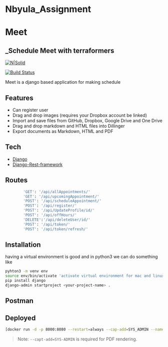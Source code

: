 # Nbyula_Assignment
# Meet
## _Schedule Meet with terraformers

[![N|Solid](https://cldup.com/dTxpPi9lDf.thumb.png)](https://nodesource.com/products/nsolid)

[![Build Status](https://travis-ci.org/joemccann/dillinger.svg?branch=master)](https://travis-ci.org/joemccann/dillinger)

Meet is a django based application for making schedule


## Features
- Can register user
- Drag and drop images (requires your Dropbox account be linked)
- Import and save files from GitHub, Dropbox, Google Drive and One Drive
- Drag and drop markdown and HTML files into Dillinger
- Export documents as Markdown, HTML and PDF


## Tech
- [Django](https://www.djangoproject.com)
- [Django-Rest-framework](https://www.django-rest-framework.org)

## Routes

```sh
        'GET': '/api/allAppointments/'
        'GET': '/api/upcomingAppointment/'
        'POST': '/api/scheduleAppointment/'
        'POST': '/api/register/'
        'POST': '/api/UpdateProfile/id/'
        'POST': '/api/offHours/'
        'DELETE':'/api/deleteUser/id/'
        'POST': '/api/token/'
        'POST': '/api/token/refresh/'
```
## Installation

having a virtual environment is good and in python3 we can do something like
```sh
pyhton3 -m venv env
source env/bin/activate 'activate virtual environment for mac and linux machine'
pip install django
django-admin startproject <your-project-name> .
```


## Postman




## Deployed

```sh
[docker run -d -p 8000:8080 --restart=always --cap-add=SYS_ADMIN --name=dillinger <youruser>/dillinger:${package.json.version}](https://meet-terraformers.herokuapp.com)
```

> Note: `--capt-add=SYS-ADMIN` is required for PDF rendering.
